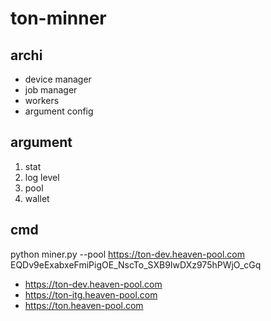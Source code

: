 # ton-minner

## archi

- device manager
- job manager
- workers
- argument config

## argument

1. stat
2. log level
3. pool
4. wallet

## cmd

python miner.py --pool https://ton-dev.heaven-pool.com EQDv9eExabxeFmiPigOE_NscTo_SXB9IwDXz975hPWjO_cGq

- https://ton-dev.heaven-pool.com
- https://ton-itg.heaven-pool.com
- https://ton.heaven-pool.com